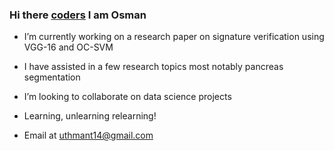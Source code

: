 ### Hi there [coders](https://raw.githubusercontent.com/MartinHeinz/MartinHeinz/master/wave.gif) I am Osman

- I’m currently working on a research paper on signature verification using VGG-16 and OC-SVM

- I have assisted in a few research topics most notably pancreas segmentation

- I’m looking to collaborate on data science projects

- Learning, unlearning relearning!

- Email at uthmant14@gmail.com
